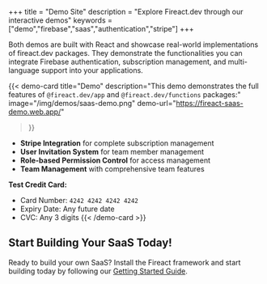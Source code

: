 +++
title = "Demo Site"
description = "Explore Fireact.dev through our interactive demos"
keywords = ["demo","firebase","saas","authentication","stripe"]
+++

Both demos are built with React and showcase real-world implementations of fireact.dev packages. They demonstrate the functionalities you can integrate Firebase authentication, subscription management, and multi-language support into your applications.

{{< demo-card
    title="Demo"
    description="This demo demonstrates the full features of `@fireact.dev/app` and `@fireact.dev/functions` packages:"
    image="/img/demos/saas-demo.png"
    demo-url="https://fireact-saas-demo.web.app/"
>}}
* **Stripe Integration** for complete subscription management
* **User Invitation System** for team member management
* **Role-based Permission Control** for access management
* **Team Management** with comprehensive team features

**Test Credit Card:**
* Card Number: `4242 4242 4242 4242`
* Expiry Date: Any future date
* CVC: Any 3 digits
{{< /demo-card >}}

## Start Building Your SaaS Today!

Ready to build your own SaaS? Install the Fireact framework and start building today by following our [Getting Started Guide](https://docs.fireact.dev/getting-started/).
